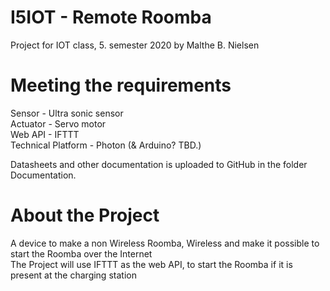 # I5IOT - Remote Roomba
Project for IOT class, 5. semester 2020 by Malthe B. Nielsen

# Meeting the requirements
Sensor             - Ultra sonic sensor  
Actuator           - Servo motor  
Web API            - IFTTT  
Technical Platform - Photon (& Arduino? TBD.)  

Datasheets and other documentation is uploaded to GitHub in the folder Documentation.

# About the Project  
A device to make a non Wireless Roomba, Wireless and make it possible to start the Roomba over the Internet  
The Project will use IFTTT as the web API, to start the Roomba if it is present at the charging station
